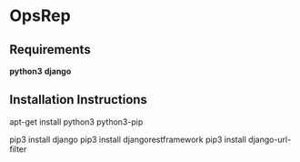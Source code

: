 # OpsRep

## Requirements
**python3**
**django**

## Installation Instructions
apt-get install python3 python3-pip

pip3 install django
pip3 install djangorestframework
pip3 install django-url-filter
